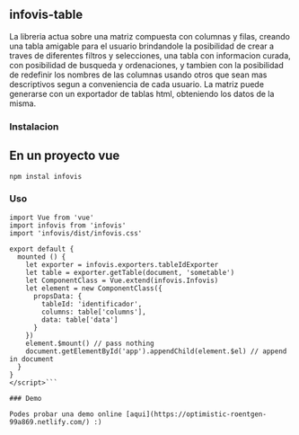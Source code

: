 ## infovis-table

La libreria actua sobre una matriz compuesta con columnas y filas, creando una tabla amigable para el usuario brindandole la posibilidad de crear a traves de diferentes filtros y selecciones, una tabla con informacion curada, con posibilidad de busqueda y ordenaciones, y tambien con la posibilidad de redefinir los nombres de las columnas usando otros que sean mas descriptivos segun a conveniencia de cada usuario. La matriz puede generarse con un exportador de tablas html, obteniendo los datos de la misma.

### Instalacion

## En un proyecto vue

`npm instal infovis`

### Uso

```<script>
import Vue from 'vue'
import infovis from 'infovis'
import 'infovis/dist/infovis.css'

export default {
  mounted () {
    let exporter = infovis.exporters.tableIdExporter
    let table = exporter.getTable(document, 'sometable')
    let ComponentClass = Vue.extend(infovis.Infovis)
    let element = new ComponentClass({
      propsData: {
        tableId: 'identificador',
        columns: table['columns'],
        data: table['data']
      }
    })
    element.$mount() // pass nothing
    document.getElementById('app').appendChild(element.$el) // append in document
  }
}
</script>```

### Demo

Podes probar una demo online [aqui](https://optimistic-roentgen-99a869.netlify.com/) :)